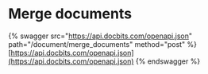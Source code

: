 # Merge documents

{% swagger src="https://api.docbits.com/openapi.json" path="/document/merge_documents" method="post" %}
[https://api.docbits.com/openapi.json](https://api.docbits.com/openapi.json)
{% endswagger %}
